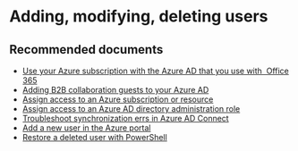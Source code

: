 <properties
	pageTitle="Adding, modifying, deleting users"
	description="Azure Active Directory case submission self help"
	service="microsoft.aad"
	resource="Microsoft_AAD_IAM"
	authors="Jeffsta-MSFT"
	displayOrder=""
	selfHelpType="generic"
	supportTopicIds="32045782"
	resourceTags=""
	productPesIds="14785"
	cloudEnvironments="public"
/>

# Adding, modifying, deleting users

## **Recommended documents**
* [Use your Azure subscription with the Azure AD that you use with  Office 365](https://docs.microsoft.com/azure/billing/billing-subscription-transfer)
* [Adding B2B collaboration guests to your Azure AD](https://docs.microsoft.com/azure/active-directory/active-directory-b2b-admin-add-users)
* [Assign access to an Azure subscription or resource](https://docs.microsoft.com/azure/active-directory/role-based-access-control-configure)
* [Assign access to an Azure AD directory administration role](https://docs.microsoft.com/azure/active-directory/active-directory-assign-admin-roles)
* [Troubleshoot synchronization errs in Azure AD Connect](https://docs.microsoft.com/azure/active-directory/connect/active-directory-aadconnect-troubleshoot-sync-errors)
* [Add a new user in the Azure portal](https://docs.microsoft.com/azure/active-directory/active-directory-users-create-azure-portal)
* [Restore a deleted user with PowerShell](https://docs.microsoft.com/powershell/msonline/v1/restore-msoluser)
